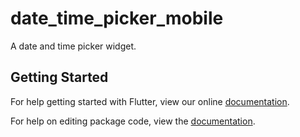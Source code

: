 # date_time_picker_mobile

A date and time picker widget.

## Getting Started

For help getting started with Flutter, view our online [documentation](https://flutter.io/).

For help on editing package code, view the [documentation](https://flutter.io/developing-packages/).
